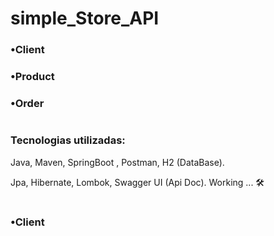 # simple_Store_API

### •Client

### •Product

### •Order

#
### Tecnologias utilizadas: 
Java, Maven, SpringBoot , Postman, H2 (DataBase).

Jpa, Hibernate, Lombok, Swagger UI (Api Doc).
Working ... 🛠

#
### •Client 

#
